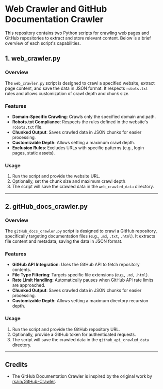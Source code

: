 # Web Crawler and GitHub Documentation Crawler

This repository contains two Python scripts for crawling web pages and GitHub repositories to extract and store relevant content. Below is a brief overview of each script's capabilities.

## 1. web_crawler.py

### Overview
The `web_crawler.py` script is designed to crawl a specified website, extract page content, and save the data in JSON format. It respects `robots.txt` rules and allows customization of crawl depth and chunk size.

### Features
- **Domain-Specific Crawling**: Crawls only the specified domain and path.
- **Robots.txt Compliance**: Respects the rules defined in the website's `robots.txt` file.
- **Chunked Output**: Saves crawled data in JSON chunks for easier processing.
- **Customizable Depth**: Allows setting a maximum crawl depth.
- **Exclusion Rules**: Excludes URLs with specific patterns (e.g., login pages, static assets).

### Usage
1. Run the script and provide the website URL.
2. Optionally, set the chunk size and maximum crawl depth.
3. The script will save the crawled data in the `web_crawled_data` directory.

---

## 2. gitHub_docs_crawler.py

### Overview
The `gitHub_docs_crawler.py` script is designed to crawl a GitHub repository, specifically targeting documentation files (e.g., `.md`, `.txt`, `.html`). It extracts file content and metadata, saving the data in JSON format.

### Features
- **GitHub API Integration**: Uses the GitHub API to fetch repository contents.
- **File Type Filtering**: Targets specific file extensions (e.g., `.md`, `.html`).
- **Rate Limit Handling**: Automatically pauses when GitHub API rate limits are approached.
- **Chunked Output**: Saves crawled data in JSON chunks for easier processing.
- **Customizable Depth**: Allows setting a maximum directory recursion depth.

### Usage
1. Run the script and provide the GitHub repository URL.
2. Optionally, provide a GitHub token for authenticated requests.
3. The script will save the crawled data in the `github_api_crawled_data` directory.

---

## Credits
- The GitHub Documentation Crawler is inspired by the original work by [rsain/GitHub-Crawler](https://github.com/rsain/GitHub-Crawler).
